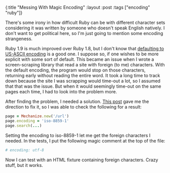 {:title "Messing With Magic Encoding"
:layout :post
:tags ["encoding" "ruby"]}

There's some irony in how difficult Ruby can be with different character sets considering it was written by someone who doesn't speak English natively. I don't want to get political here, so I'm just going to mention some encoding strangeness.

Ruby 1.9 is much improved over Ruby 1.8, but I don't know that [defaulting to US-ASCII encoding](http://stackoverflow.com/questions/3291017/how-can-i-avoid-putting-the-magic-encoding-comment-on-top-of-every-utf-8-file-in) is a good one. I suppose so, if one wishes to be more explicit with some sort of default. This became an issue when I wrote a screen-scraping library that read a site with foreign (to me) characters. With the default encoding, the program would stop on those characters, returning early without reading the entire word. It took a long time to track down because the site I was scrapping would time-out a lot, so I assumed that that was the issue. But when it would seemingly time-out on the same pages each time, I had to look into the problem more.

After finding the problem, I needed a solution. [This post](http://blog.grayproductions.net/articles/ruby_19s_three_default_encodings) gave me the direction to fix it, so I was able to check the following for a result:

```ruby
page = Mechanize.new('/url')
page.encoding = 'iso-8859-1'
page.search(...)
```

Setting the encoding to iso-8859-1 let me get the foreign characters I needed. In the tests, I put the following magic comment at the top of the file:

```ruby
# encoding: utf-8
```

Now I can test with an HTML fixture containing foreign characters. Crazy stuff, but it works.
